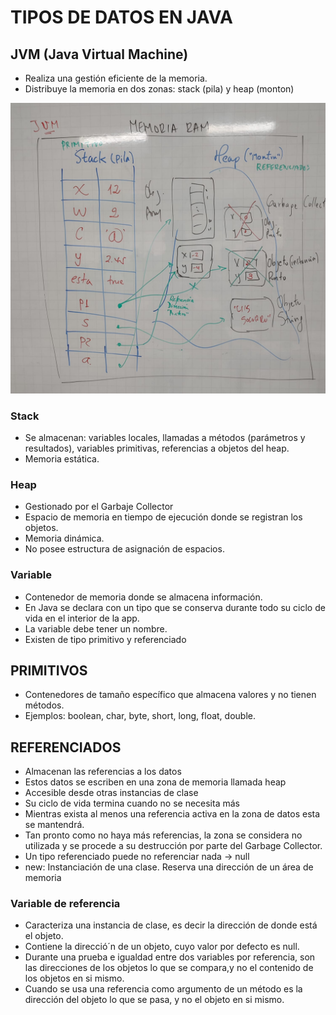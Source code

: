 # TIPOS DE DATOS EN JAVA

## JVM (Java Virtual Machine) 

* Realiza una gestión eficiente de la memoria.
* Distribuye la memoria en dos zonas: stack (pila) y heap (monton)

![RAM](ram.jpeg)

### Stack
* Se almacenan: variables locales, llamadas a métodos (parámetros y resultados), variables primitivas,
referencias a objetos del heap.
* Memoria estática.

### Heap
* Gestionado por el Garbaje Collector
* Espacio de memoria en tiempo de ejecución donde se registran los objetos.
* Memoria dinámica.
* No posee estructura de asignación de espacios.

### Variable
* Contenedor de memoria donde se almacena información.
* En Java se declara con un tipo que se conserva durante todo su ciclo de vida en el interior de la app.
* La variable debe tener un nombre.
* Existen de tipo primitivo y referenciado

## PRIMITIVOS
* Contenedores de tamaño específico que almacena valores y no tienen métodos.
* Ejemplos: boolean, char, byte, short, long, float, double.


## REFERENCIADOS
* Almacenan las referencias a los datos
* Estos datos se escriben en una zona de memoria llamada heap
* Accesible desde otras instancias de clase 
* Su ciclo de vida termina cuando no se necesita más
* Mientras exista al menos una referencia activa en la zona de datos esta se mantendrá.
* Tan pronto como no haya más referencias, la zona se considera no utilizada y se procede a su destrucción por parte del Garbage Collector.
* Un tipo referenciado puede no referenciar nada -> null
* new: Instanciación de una clase. Reserva una dirección de un área de memoria 

### Variable de referencia
* Caracteriza una instancia de clase, es decir la dirección de donde está el objeto.
* Contiene la direcció´n de un objeto, cuyo valor por defecto es null.
* Durante una prueba e igualdad entre dos variables por referencia, son las direcciones de los objetos lo que se compara,y no el contenido de los objetos en si mismo.
* Cuando se usa una referencia como argumento de un método es la dirección del objeto lo que se pasa, y no el objeto en si mismo.   